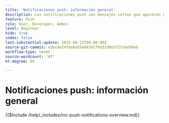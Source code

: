 ```yaml
---
title: 'Notificaciones push: información general'
description: Las notificaciones push son mensajes cortos que aparecen en un teléfono, una tableta o un equipo, incluso cuando el usuario no utiliza la aplicación que los envió. Son una forma de que las aplicaciones "te golpeen en el hombro" y capten tu atención.
feature: Push
role: User, Developer, Admin
level: Beginner
hide: true
index: false
last-substantial-update: 2025-08-22T00:00:00Z
source-git-commit: e3bc8e24f6a8a59a84341f9d31d0e372fa6e99ab
workflow-type: tm+mt
source-wordcount: '47'
ht-degree: 0%

---
```



# Notificaciones push: información general

{{$include /help/_includes/inc-push-notifications-overview.md}}
